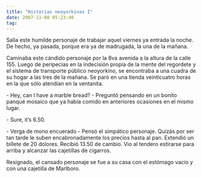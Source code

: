 ```yaml
---
title: "Historias neoyorkinas I"
date: 2007-11-08 05:23:40
tag: 
---
```

<p>Salía este humilde personaje de trabajar aquel viernes ya entrada la noche. De hecho, ya pasada, porque era ya de madrugada, la una de la mañana.</p>

<p>Caminaba este cándido personaje por la 8va avenida a la altura de la calle 155. Luego de peripecias en la indecisión propia de la mente del regordete y el sistema de transporte público neoyorkino, se encontraba a una cuadra de su hogar a las tres de la mañana. Se paró en una tienda veinticuatro horas en la que sólo atendían en la ventanita.</p>

<p>- Hey, can I have a marble bread? - Preguntó pensando en un bonito panqué mosaico que ya había comido en anteriores ocasiones en el mismo lugar.</p>

<p>- Sure, it&#8217;s 6.50.</p>

<p>- Verga de mono encuerado - Pensó el simpático personaje. Quizás por ser tan tarde le suben encabronadamente los precios hasta al pan. Extendió un billete de 20 dolores. Recibió 13.50 de cambio. Vio al tendero estirarse para arriba y alcanzar las cajetillas de cigarros.</p>

<p>Resignado, el cansado personaje se fue a su casa con el estómago vacío y con una cajetilla de Marlboro.</p>
